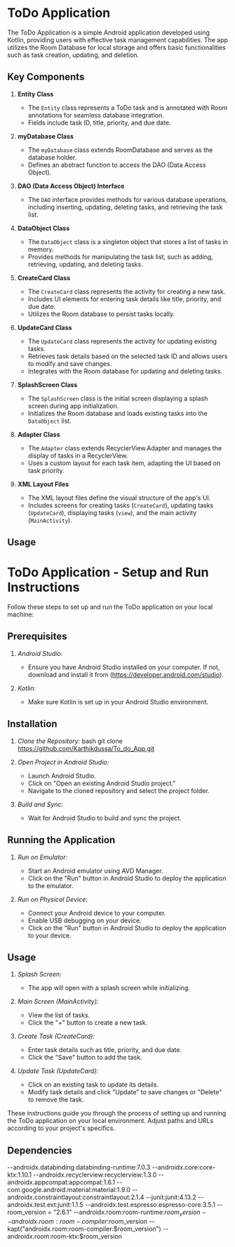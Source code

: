 # ToDo Application

The ToDo Application is a simple Android application developed using Kotlin, providing users with effective task management capabilities. The app utilizes the Room Database for local storage and offers basic functionalities such as task creation, updating, and deletion.

## Key Components

1. **Entity Class**
   - The `Entity` class represents a ToDo task and is annotated with Room annotations for seamless database integration.
   - Fields include task ID, title, priority, and due date.

2. **myDatabase Class**
   - The `myDatabase` class extends RoomDatabase and serves as the database holder.
   - Defines an abstract function to access the DAO (Data Access Object).

3. **DAO (Data Access Object) Interface**
   - The `DAO` interface provides methods for various database operations, including inserting, updating, deleting tasks, and retrieving the task list.

4. **DataObject Class**
   - The `DataObject` class is a singleton object that stores a list of tasks in memory.
   - Provides methods for manipulating the task list, such as adding, retrieving, updating, and deleting tasks.

5. **CreateCard Class**
   - The `CreateCard` class represents the activity for creating a new task.
   - Includes UI elements for entering task details like title, priority, and due date.
   - Utilizes the Room database to persist tasks locally.

6. **UpdateCard Class**
   - The `UpdateCard` class represents the activity for updating existing tasks.
   - Retrieves task details based on the selected task ID and allows users to modify and save changes.
   - Integrates with the Room database for updating and deleting tasks.

7. **SplashScreen Class**
   - The `SplashScreen` class is the initial screen displaying a splash screen during app initialization.
   - Initializes the Room database and loads existing tasks into the `DataObject` list.

8. **Adapter Class**
   - The `Adapter` class extends RecyclerView.Adapter and manages the display of tasks in a RecyclerView.
   - Uses a custom layout for each task item, adapting the UI based on task priority.

9. **XML Layout Files**
   - The XML layout files define the visual structure of the app's UI.
   - Includes screens for creating tasks (`CreateCard`), updating tasks (`UpdateCard`), displaying tasks (`view`), and the main activity (`MainActivity`).

## Usage
# ToDo Application - Setup and Run Instructions

Follow these steps to set up and run the ToDo application on your local machine:

## Prerequisites

1. *Android Studio:*
   - Ensure you have Android Studio installed on your computer. If not, download and install it from (https://developer.android.com/studio).

2. *Kotlin:*
   - Make sure Kotlin is set up in your Android Studio environment.

## Installation

1. *Clone the Repository:*
   bash
   git clone https://github.com/Karthikdussa/To_do_App.git
   

2. *Open Project in Android Studio:*
   - Launch Android Studio.
   - Click on "Open an existing Android Studio project."
   - Navigate to the cloned repository and select the project folder.

3. *Build and Sync:*
   - Wait for Android Studio to build and sync the project.

## Running the Application

1. *Run on Emulator:*
   - Start an Android emulator using AVD Manager.
   - Click on the "Run" button in Android Studio to deploy the application to the emulator.

2. *Run on Physical Device:*
   - Connect your Android device to your computer.
   - Enable USB debugging on your device.
   - Click on the "Run" button in Android Studio to deploy the application to your device.

## Usage

1. *Splash Screen:*
   - The app will open with a splash screen while initializing.

2. *Main Screen (MainActivity):*
   - View the list of tasks.
   - Click the "+" button to create a new task.

3. *Create Task (CreateCard):*
   - Enter task details such as title, priority, and due date.
   - Click the "Save" button to add the task.

4. *Update Task (UpdateCard):*
   - Click on an existing task to update its details.
   - Modify task details and click "Update" to save changes or "Delete" to remove the task.


These instructions guide you through the process of setting up and running the ToDo application on your local environment. Adjust paths and URLs according to your project's specifics.

## Dependencies
--androidx.databinding:databinding-runtime:7.0.3
--androidx.core:core-ktx:1.10.1
--androidx.recyclerview:recyclerview:1.3.0
--androidx.appcompat:appcompat:1.6.1
--com.google.android.material:material:1.9.0
--androidx.constraintlayout:constraintlayout:2.1.4
--junit:junit:4.13.2
--androidx.test.ext:junit:1.1.5
--androidx.test.espresso:espresso-core:3.5.1
--room_version = "2.6.1"
--androidx.room:room-runtime:$room_version
--androidx.room:room-compiler:$room_version
--kapt("androidx.room:room-compiler:$room_version")
--androidx.room:room-ktx:$room_version
